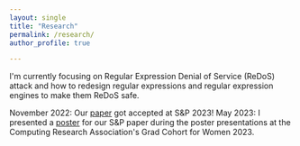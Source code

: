 ```yaml
---
layout: single
title: "Research"
permalink: /research/
author_profile: true

---
```

I'm currently focusing on Regular Expression Denial of Service (ReDoS) attack and how to redesign regular expressions and regular expression engines to make them ReDoS safe.

November 2022: Our [paper](https://arxiv.org/pdf/2212.07979.pdf) got accepted at S&P 2023!
May 2023: I presented a [poster](/files/PosterCRA.pdf) for our S&P paper during the poster presentations at the Computing Research Association's Grad Cohort for Women 2023.